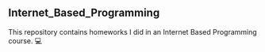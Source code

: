 ## Internet_Based_Programming
<p>This repository contains homeworks I did in an Internet Based Programming course. 💻</p 
